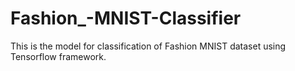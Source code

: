 # Fashion_-MNIST-Classifier
This is the model for classification of Fashion MNIST dataset using Tensorflow framework.

